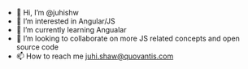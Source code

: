 - 👋 Hi, I’m @juhishw
- 👀 I’m interested in Angular/JS
- 🌱 I’m currently learning Angualar
- 💞️ I’m looking to collaborate on more JS related concepts and open source code
- 📫 How to reach me <juhi.shaw@quovantis.com>

<!---
juhishw/juhishw is a ✨ special ✨ repository because its `README.md` (this file) appears on your GitHub profile.
You can click the Preview link to take a look at your changes.
--->
